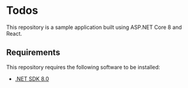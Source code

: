# Todos

This repository is a sample application built using ASP.NET Core 8 and React.

## Requirements

This repository requires the following software to be installed:

- [.NET SDK 8.0](https://dotnet.microsoft.com/en-us/download/dotnet/8.0)

